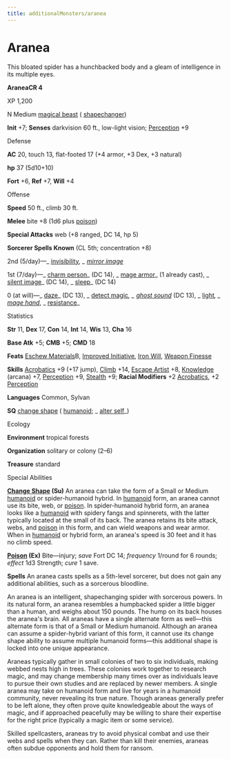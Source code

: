 ```yaml
---
title: additionalMonsters/aranea
---
```

# Aranea

This bloated spider has a hunchbacked body and a gleam of intelligence in its multiple eyes.

**AraneaCR 4**

XP 1,200

N Medium [magical beast](monsters/creatureTypes.md#_magical-beast) ( [shapechanger](monsters/creatureTypes.md#_shapechanger-subtype))

**Init** +7; **Senses** darkvision 60 ft., low-light vision; [Perception](additionalMonsters/../skills/perception.md#_perception) +9

Defense

**AC** 20, touch 13, flat-footed 17 (+4 armor, +3 Dex, +3 natural)

**hp** 37 (5d10+10)

**Fort** +6, **Ref** +7, **Will** +4

Offense

**Speed** 50 ft., climb 30 ft.

**Melee** bite +8 (1d6 plus [poison](monsters/universalMonsterRules.md#_poison-(ex-or-su)))

**Special Attacks** web (+8 ranged, DC 14, hp 5)

**Sorcerer Spells Known** (CL 5th; concentration +8)

2nd (5/day)—_ [invisibility](additionalMonsters/../spells/invisibility.md#_invisibility)_, _ [mirror image](additionalMonsters/../spells/mirrorImage.md#_mirror-image)_

1st (7/day)—_ [charm person](additionalMonsters/../spells/charmPerson.md#_charm-person)_ (DC 14), _ [mage armor](additionalMonsters/../spells/mageArmor.md#_mage-armor)_ (1 already cast), _ [silent image](additionalMonsters/../spells/silentImage.md#_silent-image)_ (DC 14), _ [sleep](additionalMonsters/../spells/sleep.md#_sleep)_ (DC 14)

0 (at will)—_ [daze](additionalMonsters/../spells/daze.md#_daze)_ (DC 13), _ [detect magic](additionalMonsters/../spells/detectMagic.md#_detect-magic)_, _ [ghost sound](additionalMonsters/../spells/ghostSound.md#_ghost-sound)_ (DC 13), _ [light](additionalMonsters/../spells/light.md#_light)_, _ [mage hand](additionalMonsters/../spells/mageHand.md#_mage-hand)_, _ [resistance](additionalMonsters/../spells/resistance.md#_resistance)_

Statistics

**Str** 11, **Dex** 17, **Con** 14, **Int** 14, **Wis** 13, **Cha** 16

**Base Atk** +5; **CMB** +5; **CMD** 18

**Feats** [Eschew Materials](additionalMonsters/../feats.md#_eschew-materials)B, [Improved Initiative](additionalMonsters/../feats.md#_improved-initiative), [Iron Will](additionalMonsters/../feats.md#_iron-will), [Weapon Finesse](additionalMonsters/../feats.md#_weapon-finesse)

**Skills** [Acrobatics](additionalMonsters/../skills/acrobatics.md#_acrobatics) +9 (+17 jump), [Climb](additionalMonsters/../skills/climb.md#_climb) +14, [Escape Artist](additionalMonsters/../skills/escapeArtist.md#_escape-artist) +8, [Knowledge](additionalMonsters/../skills/knowledge.md#_knowledge) (arcana) +7, [Perception](additionalMonsters/../skills/perception.md#_perception) +9, [Stealth](additionalMonsters/../skills/stealth.md#_stealth) +9; **Racial Modifiers** +2 [Acrobatics](additionalMonsters/../skills/acrobatics.md#_acrobatics), +2 [Perception](additionalMonsters/../skills/perception.md#_perception)

**Languages** Common, Sylvan

**SQ** [change shape](monsters/universalMonsterRules.md#_change-shape) ( [humanoid](monsters/creatureTypes.md#_humanoid); _ [alter self](additionalMonsters/../spells/alterSelf.md#_alter-self)_)

Ecology

**Environment** tropical forests

**Organization** solitary or colony (2–6)

**Treasure** standard

Special Abilities

**[Change Shape](monsters/universalMonsterRules.md#_change-shape) (Su)** An aranea can take the form of a Small or Medium [humanoid](monsters/creatureTypes.md#_humanoid) or spider-humanoid hybrid. In [humanoid](monsters/creatureTypes.md#_humanoid) form, an aranea cannot use its bite, web, or [poison](monsters/universalMonsterRules.md#_poison-(ex-or-su)). In spider-humanoid hybrid form, an aranea looks like a [humanoid](monsters/creatureTypes.md#_humanoid) with spidery fangs and spinnerets, with the latter typically located at the small of its back. The aranea retains its bite attack, webs, and [poison](monsters/universalMonsterRules.md#_poison-(ex-or-su)) in this form, and can wield weapons and wear armor. When in [humanoid](monsters/creatureTypes.md#_humanoid) or hybrid form, an aranea's speed is 30 feet and it has no climb speed.

**[Poison](monsters/universalMonsterRules.md#_poison-(ex-or-su)) (Ex)** Bite—injury; _save_ Fort DC 14; _frequency_ 1/round for 6 rounds; _effect_ 1d3 Strength; _cure_ 1 save.

**Spells** An aranea casts spells as a 5th-level sorcerer, but does not gain any additional abilities, such as a sorcerous bloodline.

An aranea is an intelligent, shapechanging spider with sorcerous powers. In its natural form, an aranea resembles a humpbacked spider a little bigger than a human, and weighs about 150 pounds. The hump on its back houses the aranea's brain. All araneas have a single alternate form as well—this alternate form is that of a Small or Medium humanoid. Although an aranea can assume a spider-hybrid variant of this form, it cannot use its change shape ability to assume multiple humanoid forms—this additional shape is locked into one unique appearance.

Araneas typically gather in small colonies of two to six individuals, making webbed nests high in trees. These colonies work together to research magic, and may change membership many times over as individuals leave to pursue their own studies and are replaced by newer members. A single aranea may take on humanoid form and live for years in a humanoid community, never revealing its true nature. Though araneas generally prefer to be left alone, they often prove quite knowledgeable about the ways of magic, and if approached peacefully may be willing to share their expertise for the right price (typically a magic item or some service).

Skilled spellcasters, araneas try to avoid physical combat and use their webs and spells when they can. Rather than kill their enemies, araneas often subdue opponents and hold them for ransom.

